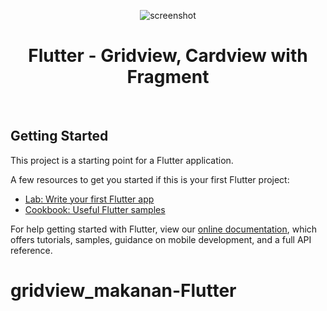 <p align="center">
<img src="https://i.imgflip.com/3kx3nz.gif" title="screenshot"/>
<br><h1 align="center">Flutter - Gridview, Cardview with Fragment</h1></br>
</p>

## Getting Started

This project is a starting point for a Flutter application.

A few resources to get you started if this is your first Flutter project:

- [Lab: Write your first Flutter app](https://flutter.dev/docs/get-started/codelab)
- [Cookbook: Useful Flutter samples](https://flutter.dev/docs/cookbook)

For help getting started with Flutter, view our
[online documentation](https://flutter.dev/docs), which offers tutorials,
samples, guidance on mobile development, and a full API reference.
# gridview_makanan-Flutter
